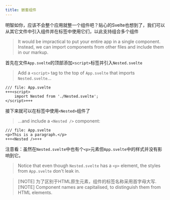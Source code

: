 ```yaml
---
title: 嵌套组件
---
```


明智如你，应该不会整个应用就整一个组件吧？贴心的Svelte也想到了，我们可以从其它文件中引入组件并在标签中使用它们，以此支持组合多个组件
> It would be impractical to put your entire app in a single component. Instead, we can import components from other files and include them in our markup.

首先在文件`App.svelte`的顶部添加`<script>`标签并引入`Nested.svelte`
> Add a `<script>` tag to the top of `App.svelte` that imports `Nested.svelte`...

```svelte
/// file: App.svelte
+++<script>
	import Nested from './Nested.svelte';
</script>+++
```

接下来就可以在标签中使用`<Nested>`组件了
> ...and include a `<Nested />` component:

```svelte
/// file: App.svelte
<p>This is a paragraph.</p>
+++<Nested />+++
```

注意看：虽然在`Nested.svelte`中也有个`<p>`元素但`App.svelte`中的样式并没有影响到它。
> Notice that even though `Nested.svelte` has a `<p>` element, the styles from `App.svelte` don't leak in.

> [!NOTE] 为了区别于HTML原生元素，组件的标签名称采用首字母大写.
> [!NOTE] Component names are capitalised, to distinguish them from HTML elements.
